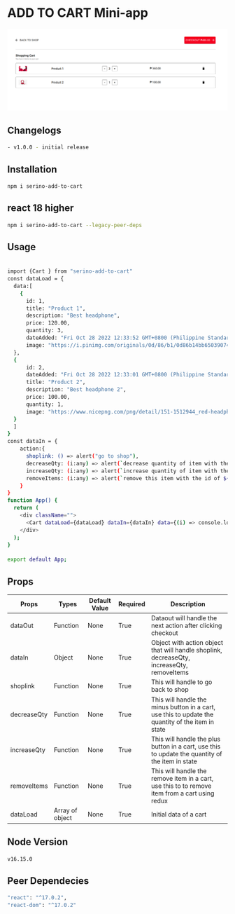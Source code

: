 # ADD TO CART Mini-app

![My Image](mini-app-shoppingcart.png)

## Changelogs

```sh
- v1.0.0 - initial release
```

## Installation

```sh
npm i serino-add-to-cart
```

## react 18 higher
```sh
npm i serino-add-to-cart --legacy-peer-deps
```

## Usage
```sh

import {Cart } from "serino-add-to-cart"
const dataLoad = {
  data:[
    {
      id: 1,
      title: "Product 1",
      description: "Best headphone",
      price: 120.00,
      quantity: 3,
      dateAdded: "Fri Oct 28 2022 12:33:52 GMT+0800 (Philippine Standard Time)",
      image: "https://i.pinimg.com/originals/0d/86/b1/0d86b14bb6503907498ebff62062ae12.png"
  },
  {
      id: 2,
      dateAdded: "Fri Oct 28 2022 12:33:01 GMT+0800 (Philippine Standard Time)",
      title: "Product 2",
      description: "Best headphone 2",
      price: 100.00,
      quantity: 1,
      image: "https://www.nicepng.com/png/detail/151-1512944_red-headphone-png-image-background-beats-by-dr.png"
  }
  ]
}
const dataIn = {
    action:{
      shoplink: () => alert("go to shop"),
      decreaseQty: (i:any) => alert(`decrease quantity of item with the id of ${i}` ),
      increaseQty: (i:any) => alert(`increase quantity of item with the id of ${i}` ),
      removeItems: (i:any) => alert(`remove this item with the id of ${i}`)
    }
}
function App() {
  return (
    <div className="">
      <Cart dataLoad={dataLoad} dataIn={dataIn} data={(i) => console.log(i)}/>
    </div>
  );
}

export default App;

```
## Props

| Props  | Types| Default Value  | Required  | Description |
| ------------- | ------------- | ------------- | ------------- | ------------- | 
| dataOut  | Function  |  None | True  | Dataout will handle the next action after clicking checkout |
| dataIn  | Object | None  | True  | Object with action object that will handle shoplink, decreaseQty, increaseQty, removeItems |
| shoplink | Function | None | True | This will handle to go back to shop |
| decreaseQty | Function | None | True | This will handle the minus button in a cart, use this to update the quantity of the item in state |
| increaseQty | Function | None | True | This will handle the plus button in a cart, use this to update the quantity of the item in state |
| removeItems | Function | None | True | This will handle the remove item in a cart, use this to to remove item from a cart using redux |
| dataLoad | Array of object | None | True | Initial data of a cart |


## Node Version

```sh
v16.15.0
```

## Peer Dependecies

```sh
"react": "^17.0.2",
"react-dom": "^17.0.2"
```
